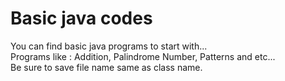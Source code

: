 
<h1>Basic java codes</h1>
You can find basic java programs to start with... <br>
Programs like : Addition, Palindrome Number, Patterns and etc... 
<br>
Be sure to save file name same as class name.
